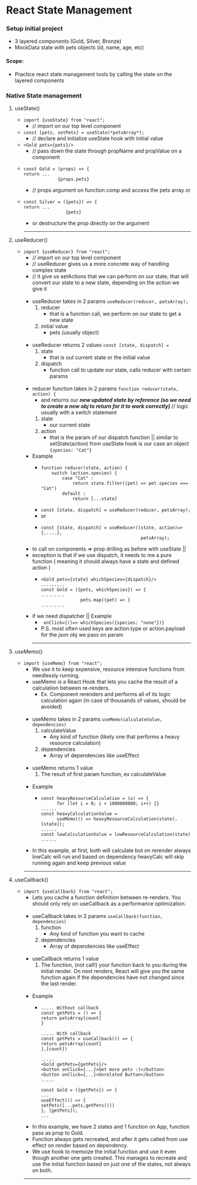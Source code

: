 # React State Management 

### Setup initial project 
- 3 layered components (Gold, Silver, Bronze)
- MockData state with pets objects (id, name, age, etc)
####  Scope: 
- Practice react state management tools by calling the state on the layered components



### Native State management  

1. useState()

   - `import {useState} from "react"; `
     - // import on our top level component 
   - `const [pets, setPets] = useState(*petsArray*);` 
     - // declare and initialize useState hook with initial value
   - `<Gold pets={pets}/>`
     - // pass down the state through propName and propValue on a component
   - ```
     const Gold = (props) => {
     return ...
                  {props.pets}
     ```
     - // props argument on function comp and access the pets array or
   - ```
     const Silver = ({pets}) => {
     return ...
                     {pets}
     ```
     - or destructure the prop directly on the argument
     <hr />

2. useReducer()
   - `import {useReducer} from "react";`
     - // import on our top level component  
     - // useReducer gives us a more concrete way of handling complex state
     - // it give us setActions that we can perform on our state, 
     that will convert our state to a new state, depending on the action we give it
       <br/><br/>
     - useReducer takes in 2 params  `useReducer(reducer, petsArray);`
       1. reducer
          - that is a function call, we perform on our state to get a new state
       2. initial value 
          - pets (usually object)
            <br/><br/>
     - useReducer returns 2 values `const [state, dispatch] =`
       1. state
          - that is out current state or the initial value
       2. dispatch
          - function call to update our state, calls reducer with certain params
         <br/><br/>
     - reducer function takes in 2 params `function reducer(state, action) {` 
        - and returns our ***new updated state by reference (so we need to create a new obj to return for it to work correctly)*** // logic usually with a switch statement
         1. state
            - our current state
         2. action
            - that is the param of our dispatch function || similar to setState(action) from useState hook is our case an object `{species: "Cat"}`
     - Example 
       - ```
         function reducer(state, action) {
             switch (action.species) {
                 case "Cat" :
                     return state.filter((pet) => pet.species === "Cat")
                 default :
                     return [...state]
         ```
       - `const [state, dispatch] = useReducer(reducer, petsArray);`
       - or
       - ```
         const [state, dispatch] = useReducer((state, action)=>{.....},
                                               petsArray);
         ```
     - to call on components => prop drilling as before with useState || 
     - exception is that if we use dispatch, it needs to me a pure function ( meaning it should always have a state and defined action )
       - ```
         <Gold pets={state} whichSpecies={dispatch}/>
         .........
         const Gold = ({pets, whichSpecies}) => {
         .........
                        pets.map((pet) => {
         .........
         ```
     - if we need dispatcher || Example
       - ` onClick={()=> whichSpecies({species: "none"})}`
       - P.S. most often used keys are action.type or action.payload for the json obj we pass on param
       <hr/>
    
3. useMemo()
    - `import {useMemo} from "react";`
      - We use it to keep expensive, resource intensive functions from needlessly running. 
      - useMemo is a React Hook that lets you cache the result of a calculation between re-renders.
          - Ex. Component rerenders and performs all of its logic calculation again (in case of thousands of values, should be avoided)
          <br/><br/>
      - useMemo takes in 2 params `useMemo(calculateValue, dependencies)`
        1. calculateValue
           - Any kind of function (likely one that performs a heavy resource calculation)
        2. dependencies
           - Array of dependencies like useEffect 
           <br/><br/>
      - useMemo returns 1 value 
        1. The result of first param function, ex calculateValue
           <br/><br/>
      - Example
        - ``` 
          const heavyResourceCalculation = (x) => {
                for (let i = 0; i < 1000000000; i++) {}
          ......
          const heavyCalculationValue = 
                useMemo(() => heavyResourceCalculation(state), [state]);
          ......
          const lowCalculationValue = lowResourceCalculation(state)
          ......
          ```
      - In this example, at first, both will calculate but on rerender always lowCalc will run and based on dependency heavyCalc will skip running again and keep previous value
      <hr/>

4. useCallback()
    - `import {useCallback} from "react";`
        - Lets you cache a function definition between re-renders. You should only rely on useCallback as a performance optimization.
              <br/><br/>
        - useCallback takes in 2 params `useCallback(function, dependencies)`
            1. function
                - Any kind of function you want to cache
            2. dependencies
                - Array of dependencies like useEffect
                  <br/><br/>
        - useCallback returns 1 value
            1. The function, (not call!) your function back to you during the initial render. On next renders, React will give you the same function again if the dependencies have not changed since the last render. 
               <br/><br/>
        - Example
            - ```  
              ..... Without callback
              const getPets = () => {
              return petsArray[count]
              }
              
              ..... With callback
              const getPets = useCallback(() => {
              return petsArray[count]
              },[count])
              
              .....
              <Gold getPets={getPets}/>
              <button onClick={...}>Get more pets :)</button>
              <button onClick={...}>Unrelated Button</button>
              .....
              
              const Gold = ({getPets}) => { 
              ...
              useEffect(() => {
              setPets([...pets,getPets()])
              }, [getPets]);
              ...
              ```
        - In this example, we have 2 states and 1 function on App, function pass as prop to Gold. <br/> 
        - Function always gets recreated, and after it gets called from use effect on render based on dependency. <br/>
        - We use hook to memoize the initial function and use it even though another one gets created. This manages to recreate and use the initial function based on just one of the states, not always on both.
      <hr/>